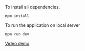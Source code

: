 To install all dependencies.

```bash
npm install
```

To run the application on local server

```bash
npm run dev
```

[Video demo](https://youtu.be/W1O4E2FN588)
